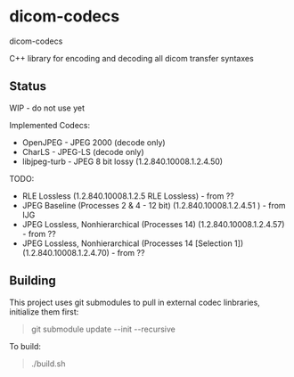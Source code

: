 # dicom-codecs
dicom-codecs

C++ library for encoding and decoding all dicom transfer syntaxes

## Status

WIP - do not use yet

Implemented Codecs:
* OpenJPEG - JPEG 2000 (decode only)
* CharLS - JPEG-LS (decode only)
* libjpeg-turb - JPEG 8 bit lossy (1.2.840.10008.1.2.4.50)

TODO:
* RLE Lossless (1.2.840.10008.1.2.5 RLE Lossless) - from ??
* JPEG Baseline (Processes 2 & 4 - 12 bit) (1.2.840.10008.1.2.4.51 ) - from IJG
* JPEG Lossless, Nonhierarchical (Processes 14) (1.2.840.10008.1.2.4.57) - from ??
* JPEG Lossless, Nonhierarchical (Processes 14 [Selection 1]) (1.2.840.10008.1.2.4.70) - from ??

## Building

This project uses git submodules to pull in external codec linbraries, initialize them first:

> git submodule update --init --recursive

To build:

> ./build.sh